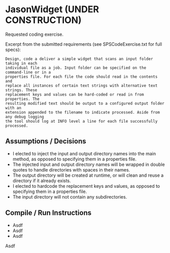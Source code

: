 # JasonWidget (UNDER CONSTRUCTION)
Requested coding exercise.

Excerpt from the submitted requirements (see SPSCodeExercise.txt for full specs):

    Design, code a deliver a simple widget that scans an input folder taking in each
    individual file as a job. Input folder can be specified on the command-line or in a
    properties file. For each file the code should read in the contents and
    replace all instances of certain text strings with alternative text strings. These
    replacement keys and values can be hard-coded or read in from properties. The
    resulting modified text should be output to a configured output folder with an
    extension appended to the filename to indicate processed. Aside from any debug logging
    the tool should log at INFO level a line for each file successfully processed.

## Assumptions / Decisions

* I elected to inject the input and output directory names into the main method, as opposed to specifying them in a properties file.
* The injected input and output directory names will be wrapped in double quotes to handle directories with spaces in their names.
* The output directory will be created at runtime, or will clean and reuse a directory if it already exists.
* I elected to hardcode the replacement keys and values, as opposed to specifying them in a properties file.
* The input directory will not contain any subdirectories.

## Compile / Run Instructions

* Asdf
* Asdf
* Asdf

Asdf
